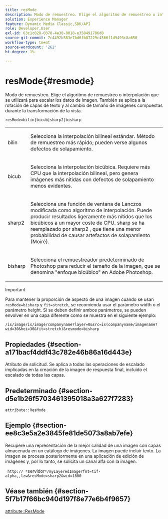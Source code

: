```yaml
---
title: resMode
description: Modo de remuestreo. Elige el algoritmo de remuestreo o interpolación que se utilizará para escalar los datos de imagen. También se aplica a la rotación de capas de texto y al cambio de tamaño de imágenes compuestas durante la transformación de la vista.
solution: Experience Manager
feature: Dynamic Media Classic,SDK/API
role: Developer,User
exl-id: 63c1c028-0378-4a38-8018-e358491786d8
source-git-commit: 7c4492b583e7bd6fb87229c4566f1d9493c8a650
workflow-type: tm+mt
source-wordcount: '262'
ht-degree: 1%

---
```


# resMode{#resmode}

Modo de remuestreo. Elige el algoritmo de remuestreo o interpolación que se utilizará para escalar los datos de imagen. También se aplica a la rotación de capas de texto y al cambio de tamaño de imágenes compuestas durante la transformación de la vista.

`resMode=bilin|bicub|sharp2|bisharp`

<table id="table_FD658AC521E24EB9ADBB87F98549BC3B"> 
 <tbody> 
  <tr> 
   <td colname="col1"> <p> <span class="codeph"> bilin </span> </p> </td> 
   <td colname="col2"> <p>Selecciona la interpolación bilineal estándar. Método de remuestreo más rápido; pueden verse algunos defectos de solapamiento. </p> </td> 
  </tr> 
  <tr> 
   <td colname="col1"> <p> <span class="codeph"> bicub </span> </p> </td> 
   <td colname="col2"> <p>Selecciona la interpolación bicúbica. Requiere más CPU que la interpolación bilineal, pero genera imágenes más nítidas con defectos de solapamiento menos evidentes. </p> </td> 
  </tr> 
  <tr> 
   <td colname="col1"> <p> <span class="codeph"> sharp2 </span> </p> </td> 
   <td colname="col2"> <p>Selecciona una función de ventana de Lanczos modificada como algoritmo de interpolación. Puede producir resultados ligeramente más nítidos que los bicúbicos a un mayor coste de CPU. <span class="codeph"> sharp </span> se ha reemplazado por <span class="codeph"> sharp2 </span>, que tiene una menor probabilidad de causar artefactos de solapamiento (Moiré). </p> </td> 
  </tr> 
  <tr> 
   <td colname="col1"> <p> <span class="codeph"> bisharp </span> </p> </td> 
   <td colname="col2"> <p>Selecciona el remuestreador predeterminado de Photoshop para reducir el tamaño de la imagen, que se denomina "enfoque bicúbico" en Adobe Photoshop. </p> </td> 
  </tr> 
 </tbody> 
</table>

>[!IMPORTANT]
>
>Para mantener la proporción de aspecto de una imagen cuando se usan `resMode=bisharp` y `fit=stretch`, se recomienda usar el parámetro width o el parámetro height. Si se deben definir ambos parámetros, se pueden envolver en una capa diferente como se muestra en el siguiente ejemplo:
>
>`/is/image/is/image/companyname?layer=0&src=is(companyname/imagename?wid=30&hei=30&fit=stretch)&resmode=bisharp`

## Propiedades {#section-a171bacf4ddf43c782e46b86a16d443e}

Atributo de solicitud. Se aplica a todas las operaciones de escalado implicadas en la creación de la imagen de respuesta final, incluido el escalado de todas las capas.

## Predeterminado {#section-d5e1b26f5703461395018a3a627f7283}

`attribute::ResMode`

## Ejemplo {#section-ee8c3e5a2e3845fe81de5073a8ab7efe}

Recupere una representación de la mejor calidad de una imagen con capas almacenada en un catálogo de imágenes. La imagen puede incluir texto. La imagen se procesa posteriormente en una aplicación de edición de imágenes y, por lo tanto, se solicita un canal alfa con la imagen.

` http:// *`servidor`*/myLayeredImage?fmt=tif-alpha,,lzw&resMode=sharp2&wid=1800`

## Véase también {#section-5f7b17f66bc940d197f8e77e6b4f9657}

[attribute::ResMode](../../../../../is-api/image-catalog/image-serving-api-ref/c-image-catalog-reference/c-attributes-reference/r-is-cat-resmode.md#reference-609095ef568743a086f28d87c54dafa2)
